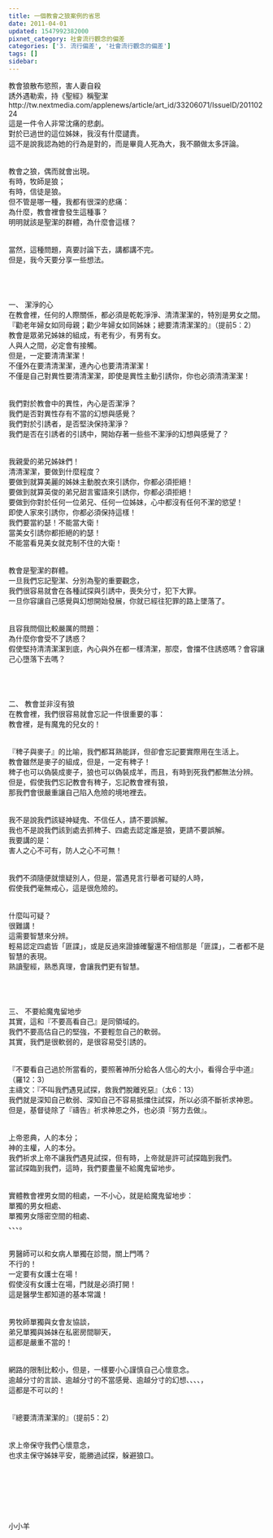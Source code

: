 ```yaml
---
title: 一個教會之狼案例的省思
date: 2011-04-01
updated: 1547992382000
pixnet_category: 社會流行觀念的偏差
categories: ['3. 流行偏差', '社會流行觀念的偏差']
tags: []
sidebar: 
---
```


<p>教會狼散布慾照，害人妻自殺<br/>誘外遇勒索，持《聖經》稱聖潔 <br/>http://tw.nextmedia.com/applenews/article/art_id/33206071/IssueID/20110224<br/><!--more-->這是一件令人非常沈痛的悲劇。<br/>對於已過世的這位姊妹，我沒有什麼譴責。<br/>這不是說我認為她的行為是對的，而是畢竟人死為大，我不願做太多評論。<br/><br/><br/>教會之狼，偶而就會出現。<br/>有時，牧師是狼；<br/>有時，信徒是狼。<br/>但不管是哪一種，我都有很深的悲痛：<br/>為什麼，教會裡會發生這種事？<br/>明明就該是聖潔的群體，為什麼會這樣？<br/><br/><br/>當然，這種問題，真要討論下去，講都講不完。<br/>但是，我今天要分享一些想法。<br/><br/><br/><br/><br/>一、	潔淨的心<br/>在教會裡，任何的人際關係，都必須是乾乾淨淨、清清潔潔的，特別是男女之間。<br/>『勸老年婦女如同母親；勸少年婦女如同姊妹；總要清清潔潔的』（提前5：2）<br/>教會是眾弟兄姊妹的組成，有老有少，有男有女。<br/>人與人之間，必定會有接觸。<br/>但是，一定要清清潔潔！<br/>不僅外在要清清潔潔，連內心也要清清潔潔！<br/>不僅是自己對異性要清清潔潔，即使是異性主動引誘你，你也必須清清潔潔！<br/><br/><br/>我們對於教會中的異性，內心是否潔淨？<br/>我們是否對異性存有不當的幻想與感覺？<br/>我們對於引誘者，是否堅決保持潔淨？<br/>我們是否在引誘者的引誘中，開始存著一些些不潔淨的幻想與感覺了？<br/><br/><br/>我親愛的弟兄姊妹們！<br/>清清潔潔，要做到什麼程度？<br/>要做到就算美麗的姊妹主動脫衣來引誘你，你都必須拒絕！<br/>要做到就算英俊的弟兄甜言蜜語來引誘你，你都必須拒絕！<br/>要做到你對於任何一位弟兄、任何一位姊妹，心中都沒有任何不潔的慾望！<br/>即使人家來引誘你，你都必須保持這樣！<br/>我們要當約瑟！不能當大衛！<br/>當美女引誘你都拒絕的約瑟！<br/>不能當看見美女就克制不住的大衛！<br/><br/><br/>教會是聖潔的群體。<br/>一旦我們忘記聖潔、分別為聖的重要觀念，<br/>我們很容易就會在各種試探與引誘中，喪失分寸，犯下大罪。<br/>一旦你容讓自己感覺與幻想開始發展，你就已經往犯罪的路上墜落了。<br/><br/><br/>且容我問個比較嚴厲的問題：<br/>為什麼你會受不了誘惑？<br/>假使堅持清清潔潔到底，內心與外在都一樣清潔，那麼，會擋不住誘惑嗎？會容讓己心墮落下去嗎？<br/><br/><br/><br/><br/>二、	教會並非沒有狼<br/>在教會裡，我們很容易就會忘記一件很重要的事：<br/>教會裡，是有魔鬼的兒女的！<br/><br/><br/>『稗子與麥子』的比喻，我們都耳熟能詳，但卻會忘記要實際用在生活上。<br/>教會雖然是麥子的組成，但是，一定有稗子！<br/>稗子也可以偽裝成麥子，狼也可以偽裝成羊，而且，有時到死我們都無法分辨。<br/>但是，假使我們忘記教會有稗子，忘記教會裡有狼，<br/>那我們會很嚴重讓自己陷入危險的境地裡去。<br/><br/><br/>我不是說我們該疑神疑鬼、不信任人，請不要誤解。<br/>我也不是說我們該到處去抓稗子、四處去認定誰是狼，更請不要誤解。<br/>我要講的是：<br/>害人之心不可有，防人之心不可無！<br/><br/><br/>我們不須隨便就懷疑別人，但是，當遇見言行舉者可疑的人時，<br/>假使我們毫無戒心，這是很危險的。<br/><br/><br/>什麼叫可疑？<br/>很難講！<br/>這需要智慧來分辨。<br/>輕易認定四處皆「匪諜」，或是反過來證據確鑿還不相信那是「匪諜」，二者都不是智慧的表現。<br/>熟讀聖經，熟悉真理，會讓我們更有智慧。<br/><br/><br/><br/><br/>三、	不要給魔鬼留地步<br/>其實，這和『不要高看自己』是同領域的。<br/>我們不要高估自己的堅強，不要輕忽自己的軟弱。<br/>其實，我們是很軟弱的，是很容易受引誘的。<br/><br/><br/>『不要看自己過於所當看的，要照著神所分給各人信心的大小，看得合乎中道』（羅12：3）<br/>主禱文：『不叫我們遇見試探，救我們脫離兇惡』（太6：13）<br/>我們就是深知自己軟弱、深知自己不容易抵擋住試探，所以必須不斷祈求神恩。<br/>但是，基督徒除了『禱告』祈求神恩之外，也必須『努力去做』。<br/><br/><br/>上帝恩典，人的本分；<br/>神的主權，人的本分。<br/>我們祈求上帝不讓我們遇見試探，但有時，上帝就是許可試探臨到我們。<br/>當試探臨到我們，這時，我們要盡量不給魔鬼留地步。<br/><br/><br/>實體教會裡男女間的相處，一不小心，就是給魔鬼留地步：<br/>單獨的男女相處、<br/>單獨男女隱密空間的相處、<br/>、、、。<br/><br/><br/>男醫師可以和女病人單獨在診間，關上門嗎？<br/>不行的！<br/>一定要有女護士在場！<br/>假使沒有女護士在場，門就是必須打開！<br/>這是醫學生都知道的基本常識！<br/><br/><br/>男牧師單獨與女會友協談，<br/>弟兄單獨與姊妹在私密房間聊天，<br/>這都是嚴重不當的！<br/><br/><br/>網路的限制比較小，但是，一樣要小心謹慎自己心懷意念。<br/>逾越分寸的言談、逾越分寸的不當感覺、逾越分寸的幻想、、、、，<br/>這都是不可以的！<br/><br/><br/>『總要清清潔潔的』（提前5：2）<br/><br/><br/>求上帝保守我們心懷意念，<br/>也求主保守姊妹平安，能勝過試探，躲避狼口。<br/><br/><br/><br/><br/><br/><br/><br/>小小羊</p>